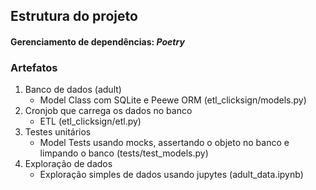 ## Estrutura do projeto

#### Gerenciamento de dependências: *Poetry*

### Artefatos

1. Banco de dados (adult)
    - Model Class com SQLite e Peewe ORM (etl_clicksign/models.py)
2. Cronjob que carrega os dados no banco
    - ETL (etl_clicksign/etl.py)
3. Testes unitários
    - Model Tests usando mocks, assertando o objeto no banco e limpando o banco (tests/test_models.py)
4. Exploração de dados 
    - Exploração simples de dados usando jupytes (adult_data.ipynb)